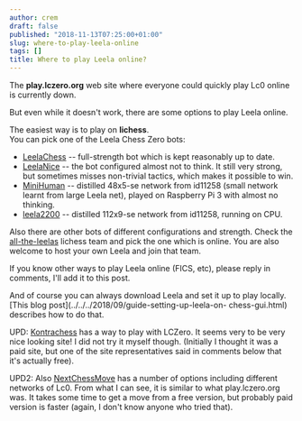```yaml
---
author: crem
draft: false
published: "2018-11-13T07:25:00+01:00"
slug: where-to-play-leela-online
tags: []
title: Where to play Leela online?
---
```


The **play.lczero.org** web site where everyone could quickly play Lc0 online
is currently down.

But even while it doesn't work, there are some options to play Leela online.

The easiest way is to play on **lichess**.  
You can pick one of the Leela Chess Zero bots:

  * [LeelaChess](https://lichess.org/@/LeelaChess) \-- full-strength bot which 
is kept reasonably up to date.
  * [LeelaNice](https://lichess.org/@/LeelaNice) \-- the bot configured almost 
not to think. It still very strong, but sometimes misses non-trivial tactics, 
which makes it possible to win.
  * [MiniHuman](https://lichess.org/@/MiniHuman) \-- distilled 48x5-se network 
from id11258 (small network learnt from large Leela net), played on Raspberry 
Pi 3 with almost no thinking.
  * [leela2200](https://lichess.org/@/leela2200) \-- distilled 112x9-se network 
from id11258, running on CPU.

Also there are other bots of different configurations and strength. Check the
[all-the-leelas](https://lichess.org/team/all-the-leelas) lichess team and
pick the one which is online. You are also welcome to host your own Leela and
join that team.

If you know other ways to play Leela online (FICS, etc), please reply in
comments, I'll add it to this post.

And of course you can always download Leela and set it up to play locally.
[This blog post](../../../2018/09/guide-setting-up-leela-on-
chess-gui.html) describes how to do that.

UPD: [Kontrachess](https://kontrachess.com/) has a way to play with LCZero. It
seems very to be very nice looking site! I did not try it myself though.
(Initially I thought it was a paid site, but one of the site representatives
said in comments below that it's actually free).

UPD2: Also [NextChessMove](https://nextchessmove.com/) has a number of options
including different networks of Lc0. From what I can see, it is similar to
what play.lczero.org was. It takes some time to get a move from a free
version, but probably paid version is faster (again, I don't know anyone who
tried that).
